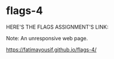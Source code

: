 # flags-4

HERE'S THE FLAGS ASSIGNMENT'S LINK:

 Note: An unresponsive web page.


https://fatimayousif.github.io/flags-4/
